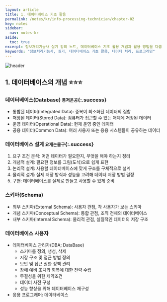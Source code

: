 ```yaml
---
layout: article
title: 1. 데이터베이스 기초 활용 
permalink: /notes/kr/info-processing-technician/chapter-02
key: notes
sidebar:
  nav: notes-kr
aside:
  toc: true
excerpt: 정보처리기능사 실기 강의 노트, 데이터베이스 기초 활용 개념과 활용 방법을 다룹니다.
keywords: "정보처리기능사, 실기, 데이터베이스 기초 활용, 데이터 처리, 프로그래밍"
---
```


<style>
    /* 색상 활용 규칙
      빨강: 주의, 경고, 위험 (덮어쓰기, 에러 등)
      파랑: 핵심 개념, 주요 기능 (모드, with 구문 등)
      초록: 안전한 대안, 긍정적 결과 (추가 모드, 정답 보기 등)
      노랑: 코드 요소 (함수명, 메서드명 등)
    */
    .red-text { color: #D53C41; font-weight: bold; }
    .blue-text { color: #203BB0; font-weight: bold; }
    .green-text { color: #448F52; font-weight: bold; }
    .yellow-code { color: #BD8739; font-weight: bold; }
</style>

![header](https://capsule-render.vercel.app/api?type=waving&height=300&color=gradient&text=%EC%A0%95%EB%B3%B4%EC%B2%98%EB%A6%AC%EA%B8%B0%EB%8A%A5%EC%82%AC&reversal=false&textBg=false)

## 1. 데이터베이스의 개념 :star::star::star:
### 데이터베이스(Database) `통저운공`{:.success}
* 통합된 데이터(Integrated Data): 중복이 최소화된 데이터의 집합
* 저장된 데이터(Stored Data): 컴퓨터가 접근할 수 있는 매체에 저장된 데이터
* 운영 데이터(Operational Data): 현재 운영 중인 데이터
* 공용 데이터(Common Data): 여러 사용자 또는 응용 시스템들이 공유하는 데이터

### 데이터베이스 설계 `요개논물구`{:.success}
1. 요구 조건 분석: 어떤 데이터가 필요한지, 무엇을 해야 하는지 정리
2. 개념적 설계: 필요한 정보를 그림(도식)으로 쉽게 표현
3. 논리적 설계: 사용할 데이터베이스에 맞게 구조를 구체적으로 설계
4. 물리적 설계: 실제 저장 방식과 성능을 고려해 데이터 저장 방법 결정
5. 구현: 데이터베이스를 실제로 만들고 사용할 수 있게 준비

### 스키마(Schema)
* 외부 스키마(External Schema): 사용자 관점, 각 사용자가 보는 스키마
* 개념 스키마(Conceptual Schema): 통합 관점, 조직 전체의 데이터베이스
* 내부 스키마(Internal Schema): 물리적 관점, 실질적인 데이터의 저장 구조

### 데이터베이스 사용자
* 데이터베이스 관리자(DBA; DataBase)
    - 스키마를 정의, 생성, 삭제
    - 저장 구조 및 접근 방법 정의
    - 보안 및 접근 권한 정책 관리
    - 장애 예비 조치와 회복에 대한 전략 수립
    - 무결성을 위한 제약조건
    - 데이터 사전 구성
    - 성능 향상을 위해 데이터베이스 재구성
* 응용 프로그래머: 데이터베이스


